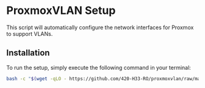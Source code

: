 # ProxmoxVLAN Setup

This script will automatically configure the network interfaces for Proxmox to support VLANs.

## Installation

To run the setup, simply execute the following command in your terminal:

```bash
bash -c "$(wget -qLO - https://github.com/420-H33-RO/proxmoxvlan/raw/main/interfaces.sh)"
